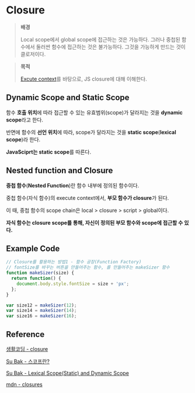 # Closure
> **배경**
>
> Local scope에서 global scope에 접근하는 것은 가능하다.
> 그러나 중첩된 함수에서 둘러싼 함수에 접근하는 것은 불가능하다.
> 그것을 가능하게 만드는 것이 클로저이다.

> **목적**
>
> [Excute context](./execute_context.md)를 바탕으로, JS closure에 대해 이해한다.

## Dynamic Scope and Static Scope

함수 **호출 위치**에 따라 접근할 수 있는 유효범위(scope)가 달라지는 것을 **dynamic scope**라고 한다. 

반면에 함수의 **선언 위치**에 따라, scope가 달라지는 것을 **static scope**(**lexical scope**)라 한다.

**JavaSciprt는 static scope**를 따른다.

## Nested function and Closure

**중첩 함수**(**Nested Function**)란 함수 내부에 정의된 함수이다.

중첩 함수(자식 함수)의 execute context에서, **부모 함수가 closure**가 된다.

이 때, 중첩 함수의 scope chain은 local > closure > script > global이다.

**자식 함수는 closure scope를 통해, 자신이 정의된 부모 함수와 scope에 접근할 수 있다.**

## Example Code

```js
// Closure를 활용하는 방법1 - 함수 공장(Function Factory)
// fontSize를 바꾸는 버튼을 만들어주는 함수, 를 만들어주는 makeSizer 함수
function makeSizer(size) {
  return function() {
    document.body.style.fontSize = size + 'px';
  };
}

var size12 = makeSizer(12);
var size14 = makeSizer(14);
var size16 = makeSizer(16);
```

## Reference

[생활코딩 - closure](https://youtu.be/bwwaSwf7vkE)

[Su Bak - 스코프란?](https://medium.com/@su_bak/javascript-%EC%8A%A4%EC%BD%94%ED%94%84-scope-%EB%9E%80-bc761cba1023)

[Su Bak - Lexical Scope(Static) and Dynamic Scope](https://medium.com/@su_bak/javascript-lexical-scope-static-scope-and-dynamic-scope-c4a9e941fab3)

[mdn - closures](https://developer.mozilla.org/ko/docs/Web/JavaScript/Closures)